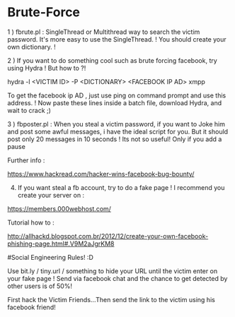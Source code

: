 # Brute-Force

1 ) fbrute.pl : SingleThread or Multithread way to search the victim password. It's more easy to use the SingleThread. ! 
You should create your own dictionary. !


2 ) If you want to do something cool such as brute forcing facebook, try using Hydra ! But how to ?! 

hydra -l \<VICTIM ID\> -P \<DICTIONARY\> \<FACEBOOK IP AD\> xmpp

To get the facebook ip AD , just use ping on command prompt and use this address. ! 
Now paste these lines inside a batch file, download Hydra, and wait to crack ;)


3 ) fbposter.pl : When you steal a victim password, if you want to Joke him and post some awful messages, i have the ideal script for you. But it should post only 20 messages in 10 seconds ! Its not so useful! Only if you add a pause

Further info : 

https://www.hackread.com/hacker-wins-facebook-bug-bounty/

4) If you want steal a fb account, try to do a fake page ! 
I recommend you create your server on :

https://members.000webhost.com/

Tutorial how to :

http://allhackd.blogspot.com.br/2012/12/create-your-own-facebook-phishing-page.html#.V9M2aJgrKM8

#Social Engineering Rules! :D

Use bit.ly / tiny.url / something to hide your URL until the victim enter on your fake page ! 
Send via facebook chat and the chance to get detected by other users is of 50%! 

First hack the Victim Friends...Then send the link to the victim using his facebook friend!

